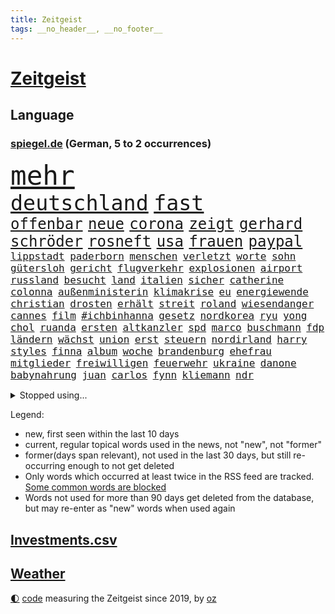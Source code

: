```yaml
---
title: Zeitgeist
tags: __no_header__, __no_footer__
---
```


# [Zeitgeist](https://oliz.io/zeitgeist/)

## Language

<h3><a href="https://www.spiegel.de" target="_blank">spiegel.de</a> (German, 5 to 2 occurrences)</h3>
<p style="font-family:monospace">
<span style="font-size:32pt"><a href="news_links.html#mehr" class="current">mehr</a></span>
<br>
<span style="font-size:25pt"><a href="news_links.html#deutschland" class="current">deutschland</a></span>
<span style="font-size:25pt"><a href="news_links.html#fast" class="current">fast</a></span>
<br>
<span style="font-size:18pt"><a href="news_links.html#offenbar" class="current">offenbar</a></span>
<span style="font-size:18pt"><a href="news_links.html#neue" class="current">neue</a></span>
<span style="font-size:18pt"><a href="news_links.html#corona" class="current">corona</a></span>
<span style="font-size:18pt"><a href="news_links.html#zeigt" class="current">zeigt</a></span>
<span style="font-size:18pt"><a href="news_links.html#gerhard" class="current">gerhard</a></span>
<span style="font-size:18pt"><a href="news_links.html#schröder" class="current">schröder</a></span>
<span style="font-size:18pt"><a href="news_links.html#rosneft" class="current">rosneft</a></span>
<span style="font-size:18pt"><a href="news_links.html#usa" class="current">usa</a></span>
<span style="font-size:18pt"><a href="news_links.html#frauen" class="current">frauen</a></span>
<span style="font-size:18pt"><a href="news_links.html#paypal" class="new">paypal</a></span>
<br>
<span style="font-size:12pt"><a href="news_links.html#lippstadt" class="new">lippstadt</a></span>
<span style="font-size:12pt"><a href="news_links.html#paderborn" class="new">paderborn</a></span>
<span style="font-size:12pt"><a href="news_links.html#menschen" class="current">menschen</a></span>
<span style="font-size:12pt"><a href="news_links.html#verletzt" class="current">verletzt</a></span>
<span style="font-size:12pt"><a href="news_links.html#worte" class="current">worte</a></span>
<span style="font-size:12pt"><a href="news_links.html#sohn" class="current">sohn</a></span>
<span style="font-size:12pt"><a href="news_links.html#gütersloh" class="new">gütersloh</a></span>
<span style="font-size:12pt"><a href="news_links.html#gericht" class="current">gericht</a></span>
<span style="font-size:12pt"><a href="news_links.html#flugverkehr" class="new">flugverkehr</a></span>
<span style="font-size:12pt"><a href="news_links.html#explosionen" class="current">explosionen</a></span>
<span style="font-size:12pt"><a href="news_links.html#airport" class="current">airport</a></span>
<span style="font-size:12pt"><a href="news_links.html#russland" class="current">russland</a></span>
<span style="font-size:12pt"><a href="news_links.html#besucht" class="current">besucht</a></span>
<span style="font-size:12pt"><a href="news_links.html#land" class="current">land</a></span>
<span style="font-size:12pt"><a href="news_links.html#italien" class="current">italien</a></span>
<span style="font-size:12pt"><a href="news_links.html#sicher" class="current">sicher</a></span>
<span style="font-size:12pt"><a href="news_links.html#catherine" class="current">catherine</a></span>
<span style="font-size:12pt"><a href="news_links.html#colonna" class="current">colonna</a></span>
<span style="font-size:12pt"><a href="news_links.html#außenministerin" class="current">außenministerin</a></span>
<span style="font-size:12pt"><a href="news_links.html#klimakrise" class="current">klimakrise</a></span>
<span style="font-size:12pt"><a href="news_links.html#eu" class="current">eu</a></span>
<span style="font-size:12pt"><a href="news_links.html#energiewende" class="current">energiewende</a></span>
<span style="font-size:12pt"><a href="news_links.html#christian" class="current">christian</a></span>
<span style="font-size:12pt"><a href="news_links.html#drosten" class="current">drosten</a></span>
<span style="font-size:12pt"><a href="news_links.html#erhält" class="current">erhält</a></span>
<span style="font-size:12pt"><a href="news_links.html#streit" class="current">streit</a></span>
<span style="font-size:12pt"><a href="news_links.html#roland" class="current">roland</a></span>
<span style="font-size:12pt"><a href="news_links.html#wiesendanger" class="new">wiesendanger</a></span>
<span style="font-size:12pt"><a href="news_links.html#cannes" class="current">cannes</a></span>
<span style="font-size:12pt"><a href="news_links.html#film" class="current">film</a></span>
<span style="font-size:12pt"><a href="news_links.html##ichbinhanna" class="new">#ichbinhanna</a></span>
<span style="font-size:12pt"><a href="news_links.html#gesetz" class="current">gesetz</a></span>
<span style="font-size:12pt"><a href="news_links.html#nordkorea" class="current">nordkorea</a></span>
<span style="font-size:12pt"><a href="news_links.html#ryu" class="new">ryu</a></span>
<span style="font-size:12pt"><a href="news_links.html#yong" class="new">yong</a></span>
<span style="font-size:12pt"><a href="news_links.html#chol" class="new">chol</a></span>
<span style="font-size:12pt"><a href="news_links.html#ruanda" class="current">ruanda</a></span>
<span style="font-size:12pt"><a href="news_links.html#ersten" class="current">ersten</a></span>
<span style="font-size:12pt"><a href="news_links.html#altkanzler" class="current">altkanzler</a></span>
<span style="font-size:12pt"><a href="news_links.html#spd" class="current">spd</a></span>
<span style="font-size:12pt"><a href="news_links.html#marco" class="current">marco</a></span>
<span style="font-size:12pt"><a href="news_links.html#buschmann" class="current">buschmann</a></span>
<span style="font-size:12pt"><a href="news_links.html#fdp" class="current">fdp</a></span>
<span style="font-size:12pt"><a href="news_links.html#ländern" class="current">ländern</a></span>
<span style="font-size:12pt"><a href="news_links.html#wächst" class="current">wächst</a></span>
<span style="font-size:12pt"><a href="news_links.html#union" class="current">union</a></span>
<span style="font-size:12pt"><a href="news_links.html#erst" class="current">erst</a></span>
<span style="font-size:12pt"><a href="news_links.html#steuern" class="current">steuern</a></span>
<span style="font-size:12pt"><a href="news_links.html#nordirland" class="current">nordirland</a></span>
<span style="font-size:12pt"><a href="news_links.html#harry" class="current">harry</a></span>
<span style="font-size:12pt"><a href="news_links.html#styles" class="new">styles</a></span>
<span style="font-size:12pt"><a href="news_links.html#finna" class="new">finna</a></span>
<span style="font-size:12pt"><a href="news_links.html#album" class="current">album</a></span>
<span style="font-size:12pt"><a href="news_links.html#woche" class="current">woche</a></span>
<span style="font-size:12pt"><a href="news_links.html#brandenburg" class="current">brandenburg</a></span>
<span style="font-size:12pt"><a href="news_links.html#ehefrau" class="current">ehefrau</a></span>
<span style="font-size:12pt"><a href="news_links.html#mitglieder" class="current">mitglieder</a></span>
<span style="font-size:12pt"><a href="news_links.html#freiwilligen" class="current">freiwilligen</a></span>
<span style="font-size:12pt"><a href="news_links.html#feuerwehr" class="current">feuerwehr</a></span>
<span style="font-size:12pt"><a href="news_links.html#ukraine" class="current">ukraine</a></span>
<span style="font-size:12pt"><a href="news_links.html#danone" class="new">danone</a></span>
<span style="font-size:12pt"><a href="news_links.html#babynahrung" class="current">babynahrung</a></span>
<span style="font-size:12pt"><a href="news_links.html#juan" class="current">juan</a></span>
<span style="font-size:12pt"><a href="news_links.html#carlos" class="current">carlos</a></span>
<span style="font-size:12pt"><a href="news_links.html#fynn" class="current">fynn</a></span>
<span style="font-size:12pt"><a href="news_links.html#kliemann" class="current">kliemann</a></span>
<span style="font-size:12pt"><a href="news_links.html#ndr" class="new">ndr</a></span>
</p>
<details>
<summary>Stopped using...</summary>
<p class="former" style="font-size:12pt">
amerikanische(576) führerschein(575) komplizen(575) protesten(575) bayerns(574) festnahmen(574) aufgerufen(573) bidens(573) boot(573) demonstriert(573) laden(573) mittelmeer(573) neuinfektionen(573) prüft(573) serien(573) spur(573) wirkte(573) österreichische(573) blicken(572) gekündigt(572) katze(572) ließen(572) schoss(572) uspräsidenten(572) erinnerungen(571) fenster(571) höchsten(571) manöver(571) regel(571) stecken(571) tödlicher(571) eskalation(570) gebaut(570) joachim(570) nachfolge(570) uhr(570) verrät(570) ausländische(569) geholt(569) gott(569) massiver(569) radsport(569) rekordmeister(569) sicherheitsbehörden(569) stoppte(569) asche(568) beeinflussen(568) gefüllt(568) kanzlerin(568) kochen(568) liege(568) scheidet(568) toni(568) 6(567) britischer(567) energien(567) erfahren(567) früherer(567) funktioniert(567) karriereberaterin(567) mahnt(567) moderator(567) märchen(567) nachwuchs(567) strafmaßnahmen(567) verwendet(567) vieler(567) überlebt(567) attackieren(566) billionen(566) d(566) einreisen(566) froh(566) gewaltige(566) gäste(566) jüngeren(566) kündigung(566) liste(566) maria(566) mütter(566) verhandlungen(566) atlantik(565) erbe(565) erlitt(565) maß(565) organisationen(565) pferd(565) problemen(565) schweigt(565) spanier(565) versprach(565) widerspruch(565) zurückkehren(565) 130(564) aufklären(564) ddr(564) freude(564) gekostet(564) jung(564) lehnen(564) restaurant(564) still(564) usschauspielerin(564) venezuela(564) verlängerung(564) verschärfung(564) 400(563) ausfallen(563) gesagt(563) größter(563) jahrhundert(563) portugal(563) souverän(563) stets(563) belarussischen(562) bestimmten(562) brauchte(562) drohungen(562) hintergründe(562) selben(562) stück(562) tore(562) voll(562) weder(562) zählen(562) aktiv(561) datenanalyse(561) drastischen(561) hans(561) hölle(561) peru(561) pünktlich(561) schauen(561) billie(560) klimapolitik(560) kochinstituts(560) nutzte(560) rettungskräfte(560) sensation(560) 3000(559) attentäter(559) eilish(559) gebrochen(559) leichte(559) lüge(559) lügen(559) vertrauen(559) werbung(559) anbieter(558) kontrollen(558) negativen(558) olympische(558) park(558) taiwan(558) werke(558) wiederholt(558) angenommen(557) erfunden(557) finanzieren(557) schwindet(557) steckte(557) verlauf(557) vw(557) zwischenzeitlich(557) berät(556) ereignisse(556) ergibt(556) karin(556) schlimmste(556) voraussetzungen(556) wende(556) dar(555) e(555) siegen(555) goldenen(554) katholische(554) mode(554) begriff(553) demokratische(553) seltsame(553) solange(553) todesopfer(553) verbände(553) eingreifen(552) hürde(552) mehrerer(552) verfehlt(552) 2030(551) möglicherweise(551) neuauflage(551) züge(551) dfbpokal(550) marsch(550) praktisch(550) testet(550) wiederholen(550) entspannung(549) erwischt(549) katholischen(549) konsum(549) rechtzeitig(549) staffel(549) gefangene(548) gesundheitsministerium(548) glaubwürdigkeit(548) impfungen(547) schockiert(547) überschwemmungen(547) 19jähriger(546) erweist(546) gold(546) steffen(546) varianten(546) fortuna(545) monats(545) erkranken(544) wind(544) gehörte(542) gewahrsam(541) gouverneur(541) fertig(540) hackerangriff(540) benötigte(538) impfstoffe(538) intelligenz(538) kindheit(538) minderjährigen(537) stärkt(537) verkürzt(536) kapitel(533) schritten(530) hinterlässt(529) grünenchefin(528) beendete(527) afrikas(526) gerieten(526) verlegen(526) rückblick(523) sophie(523) vorgenommen(522) armen(521) spionage(521) heizen(519) prägte(518) anderswo(517) staatsoberhaupt(515) eingeräumt(514) schadensersatz(511) topspiel(511) quadratmeter(507) bundespräsidenten(505) mehren(505) fotografieren(504) koblenz(504) heimsieg(500) ausweg(497) leiter(492) brutalen(491) sachen(491) befunden(490) flogen(489) überwiegend(484) mangelnde(480) uskapitol(477) cent(470) niederländer(469) räumte(466) anna(462) 95(459) langjährige(458) afghanistans(444) grab(442) fahrbahn(434) kleinstadt(434) großstädten(432) 20jährige(427) worüber(420) ermittlungsverfahren(399) untermauert(399) tierpark(386) wüste(380) verlag(375) höchster(374) eile(370) reichtum(367) außenseiter(360) schwerste(350) richteten(348) freigegeben(339) gegend(338) jamie(335) verursachen(335) pop(332) jahresende(327) flohen(326) serbien(326) müll(323) treibstoff(322) erlebnisse(321) ausgestellt(320) bürgern(320) tricks(318) 01(317) parkplatz(316) mythos(315) mangelware(314) gerichtet(311) fluggesellschaften(310) brannte(309) entsorgt(309) rängen(309) erhöhte(307) liebt(307) peters(307) traditionelle(306) naht(304) 1962(301) freigesprochen(301) kroatien(301) eingriff(299) ausgabe(298) gegenspieler(298) kilogramm(298) schrumpft(298) verliebt(298) drohnen(297) kämpften(297) verharmlost(297) verheerende(297) 160(295) eröffnen(295) norwegische(295) auslaufen(294) cup(294) dick(294) europol(294) seele(294) brücken(290) 1997(287) axel(286) gorillas(286) fühlte(283) knie(282) selbstkritisch(282) thiel(282) blind(279) fällig(271) ioc(271) komitee(271) kuriose(271) vizepräsidentin(270) wechselte(270) debattieren(267) handelsverband(266) traten(266) supermärkte(265) genießt(264) rätselhafte(262) krisenmanagement(260) marsalek(259) autokraten(257) benedikt(256) berühmteste(255) gesammelt(255) befürchtete(254) 15jährigen(253) anhängern(253) lebenden(253) moritz(253) achtjährige(252) grand(252) regnet(252) one(251) genervt(250) verbrannt(249) hansjoachim(247) verzockt(247) börsen(246) heiße(246) nouripour(246) flüchtende(245) angestellten(242) nachmittag(239) 05(238) kohleausstieg(238) göringeckardt(237) kritischen(237) papiere(237) emirat(236) world(234) masters(233) springer(232) diebe(230) draghi(227) rücktrittsforderungen(226) dealer(225) holstein(225) protokoll(224) katrin(223) koalitionsvertrag(223) virginia(223) weltberühmt(222) unerwünschte(221) zeitgleich(221) satt(220) brooklyn(219) erzbischof(219) games(219) überfallen(219) augenhöhe(217) eindringlich(217) krankenhauseinweisungen(216) zusehen(216) übertragung(216) anheben(215) euländern(215) lotto(215) protestierten(215) mr(214) nikita(214) vorteil(214) ausgetauscht(213) medwedew(213) nfl(213) renten(212) saarbrücken(212) umgebracht(212) ehrung(210) mehrfamilienhaus(210) emotionen(208) kursieren(208) rechtsradikale(208) 1991(207) briefe(203) durchschnittlich(202) gefälschtem(202) jährlich(202) vornehmen(201) ice(200) irving(200) kyrie(200) adam(199) grenzgebiet(199) follower(198) jesse(198) wichtiges(198) brennenden(197) grünenspitze(197) stau(197) erneuerbaren(196) berufseinstieg(195) provokationen(195) suizid(195) 200000(194) argumenten(194) geklaut(194) raketenabwehr(194) missbrauchsskandal(192) richtete(192) nachziehen(191) zulauf(191) einsturz(189) kälte(188) nets(187) kredite(186) opel(184) geheimdienste(183) menschlichkeit(183) sauer(183) chefredakteur(182) kernkraftwerk(182) drogenhandel(181) schlimme(181) wirtschaftsforscher(181) xvi(180) damaligen(179) produzenten(179) energieriesen(178) siegerin(177) aaron(176) hals(176) medienkonzern(174) geopolitische(173) aufarbeiten(171) auschwitz(171) professor(171) fußballs(170) swr(170) berlinale(169) idioten(169) lebendig(168) valencia(168) westlicher(168) archäologe(167) bayernstar(167) bundestagsvizepräsidentin(167) verzögerungen(167) bemerkt(165) topspieler(164) dunkeln(162) wundern(162) gegentore(161) wach(161) airlines(160) pech(160) regierungen(160) christiane(159) empfindliche(158) sammlung(158) schärfere(157) decken(156) einzuholen(156) harsch(156) jahresbeginn(156) rechtfertigt(156) wetten(156) haag(155) ostern(155) bewirken(154) khan(154) satellitenbild(154) zehnjähriger(154) eva(153) hohes(153) tierwohl(153) angeblicher(152) enormen(151) söldnern(151) formel1saison(148) sank(148) sinnlos(148) strafstoß(148) diskussionen(147) maßgeblich(146) mercedesbenz(146) aston(145) rauschgift(145) tvmoderatorin(145) morddrohungen(144) erwägen(143) festivals(143) 107(141) organisatoren(141) funklöcher(140) mobilfunknetze(140) tierärzte(140) verletzung(140) glamour(139) 87(135) allgemeinen(135) dopings(135) faktor(135) feigheit(135) mondes(135) brisant(134) friert(134) füllt(134) mahnte(134) schwimmende(134) zugelassene(134) teuerung(133) verstreichen(133) preissteigerungen(132) diplomatisch(131) passende(131) übergewicht(131) klappt(130) leitete(130) betonte(129) emotionale(129) marieagnes(129) coviderkrankung(128) schärfste(128) surfer(128) einfaches(127) schwerwiegender(127) bemerkenswerte(126) erbeuten(126) gefühle(125) muscheln(125) impfausweis(124) autozulieferer(123) herausragenden(123) problematisch(123) curry(122) klara(122) sicherheitslücke(122) südpazifik(122) wahnsinn(122) küken(121) pool(121) masepin(120) watzke(120) abstiegskampf(119) kanye(119) lebenswerk(119) rennstall(119) gelder(117) militärbündnis(117) solar(117) berger(116) opa(116) schaulustige(116) ukraines(116) brunner(115) eingegangen(115) lwiw(115) marvin(115) gewaltigen(114) kremls(114) kriterien(114) anpassungen(113) franco(113) haderte(113) alleingelassen(112) erzbistum(112) elite(111) frauenquote(111) männlicher(111) vatikans(111) neuerungen(110) regenfällen(110) verkehrsunfall(110) verringern(110) blühen(109) dahintersteckt(109) demos(109) normalen(109) dj(108) kaczyński(108) messen(108) heimgesucht(106) lauten(106) männlichen(106) zehnmal(106) buhrufe(105) christen(105) vettel(105) drangsaliert(104) haftbefehle(104) lebensmittelpreise(104) hilflos(103) maskentragen(103) protestierende(103) unternehmens(103) verbrechern(103) coronadaten(102) gegründet(102) gemeldete(102) schriften(102) ausgeschlagen(101) geywitz(101) kasachstan(101) reederei(101) sicherheitsrates(101) spionagesoftware(101) grünem(100) mutmaßlichem(100) islamabad(99) liz(99) fitness(98) millionäre(98) nirvana(98) schimpansen(98) spaltung(98) belastungen(97) chemie(97) flaggschiff(96) geschenk(96) nahrungsmittel(96) coronainfizierten(95) glanz(95) tunesien(95) douglas(94) erneuert(94) malis(94) herzattacke(92) handballer(91) lockdownpartys(91) unionspolitiker(91) vergleichsweise(91) vielzahl(91) anklagepunkten(90) anstrengungen(90) eindhoven(90) populär(90) reuters(90) steueroase(90) unangemeldeten(90) unweit(90) usforscher(90) aufgedeckt(89) bitter(89) lohnen(89) prellungen(89) ostens(88) sünden(88) süßigkeiten(88) trick(88) verleiht(88) verwüsten(88) dortmunder(87) frachtcontainer(87) siebenjährige(87) strafverfolgungsbehörden(87) veteranen(87) zahlungen(87) einmarschieren(86) scotland(86) topform(86) yard(86) kurioser(85) emotionalen(84) gütern(84) influencerinnen(84) kontaktverfolgung(84) ramona(84) wärmedämmung(84) überzeugung(84) columbus(83) gemeinsamkeit(83) hinweg(83) hut(83) iwf(83) joggen(83) monster(83) vorstandsvorsitzender(83) erzeugt(82) grünenführung(82) massenmord(82) usostküste(82) jegliche(81) leistungsträger(81) witwer(81) übrigen(81) vorladung(80) warme(80) fettleibigkeit(79) gladbacher(79) kernkraftwerke(79) klargestellt(79) zugutekommen(79) aufhören(78) berlusconi(78) krasse(78) neubauten(78) salah(78) silvio(78) unicef(78) uscomedian(78) à(78) eingeliefert(77) gedemütigt(77) verkraften(77) weltmacht(77) gezockt(76) unwohl(76) verenden(76) 17jährige(75) 21jährige(75) extremisten(75) guineabissau(75) kulinarisch(75) müsst(75) ungewohnte(75) beckham(74) demi(74) moore(74) pfeiffer(74) schätzt(74) ussängerin(74) weltgesundheitsorganisation(74) betrogen(73) elefanten(73) sprengsatz(73) verkehrskontrolle(73) anhalten(72) anrichtet(72) like(72) westafrika(72) zivilen(72) asylsuchende(71) autobosse(71) forscht(71) jugendstrafe(71) kapitols(71) lasten(71) risikogruppen(71) bnd(70) historie(70) prophezeit(70) sehnt(70) verübt(70) ausbildungsverträge(69) begingen(69) silber(69) ultimatum(69) eautoprämie(68) kleingärtner(68) kundgebungen(68) kylian(68) mbappé(68) prognostizieren(68) schwanken(68) welthandel(68) aschaffenburg(67) eingeplant(67) eintreffen(67) inhalten(67) rené(67) sportlicher(67) tunesiens(67) bescheiden(66) erwischte(66) fadenscheinigen(66) grey(66) konkurrentin(66) niemanden(66) notunterkünfte(66) theis(66) tonne(66) abdeslam(65) düstere(65) englands(65) fragebogen(65) frühlings(65) matsch(65) millionenbeträge(65) normale(65) onlineshop(65) teamwettbewerb(65) abstoßen(64) bankkunden(64) dogg(64) favoritinnen(64) gebühren(64) kendrick(64) konfrontationen(64) lamar(64) schwerfällt(64) snoop(64) systemen(64) vereinbarungen(64) 450000(63) kalifornische(63) rockse(63) roller(63) stabschef(63) stoffe(63) verseucht(63) 03(62) carl(62) johanna(62) ritt(62) exsoldaten(61) fußballwelt(61) heimfans(61) kirchen(61) russin(61) sbahnen(61) schriftliche(61) baustein(60) dopingfall(60) geburtstagsparty(60) gegendemonstranten(60) gesprächsangebot(60) hagelt(60) oxford(60) schwarzmeerflotte(60) anschlagspläne(59) markenzeichen(59) verschlimmert(59) abgestimmt(58) dachziegel(58) gefolgt(58) küren(58) schwacher(58) aufräumarbeiten(56) sondiert(56) abgezogen(55) austreten(55) container(55) geforderten(55) geldwäscheverdachtsfälle(55) halbzeit(55) hattrick(55) komiker(55) missbrauchsfälle(55) sees(54) stabil(54) ukrainerinnen(54) gesungen(53) ukrainern(53) sterbehilfe(52) dickes(51) noble(51) schädigt(51) ausgeführt(50) bereitschaft(50) domröse(50) exnatogeneral(50) frachtschiff(50) hanslothar(50) hochschule(50) kindheitserinnerungen(50) ost(50) plastik(50) ratlos(50) schreckt(50) zynisch(50) 95jährige(49) baustelle(49) bundeskabinett(49) crowdfunding(49) erforschen(49) festgenommenen(49) schneiden(49) verlangten(49) wesel(49) eindrücke(48) schaffe(48) sekretärin(48) simpsons(48) zögerte(48) auslöschen(47) böschung(47) eupräsidentin(47) freizeitpark(47) handelspartner(47) profitierte(47) trickst(47) willens(47) zeuge(47) abramowitsch(46) außenpolitische(46) delegation(46) erdgaslieferungen(46) fünften(46) schockierte(46) ukrainefeldzug(46) 2035(45) beizutreten(45) erlebnissen(45) flüchtlingspolitik(45) gardasee(45) sanktion(45) 59jähriger(44) beladen(44) fatale(44) hauptdarsteller(44) hilfstransporte(44) kot(44) lobbyregister(44) pakistanischen(44) selenskyjregierung(44) bewusst(43) gepanzerte(43) kolossal(43) michelin(43) produktionsstopp(43) rüstungsprojekte(43) starkregen(43) verliehen(43) ausschalten(42) bizarr(42) bobic(42) breiten(42) eingetroffen(42) fatal(42) fredi(42) moral(42) regalen(42) titelchancen(42) wiedereinführung(42) alisher(41) bekundet(41) bindung(41) dilbar(41) jäger(41) nachbarschaftsstreit(41) oligarchenjacht(41) passe(41) sorokin(41) tanken(41) abstiegsbedrohte(40) bereitete(40) energielieferungen(40) jochen(40) natalia(40) usamerikanische(40) zugriff(40) degen(39) dylan(39) energieimporte(39) iaeachef(39) jenen(39) mariano(39) massenschlägerei(39) nächte(39) power(39) bombardements(38) championsleagueaus(38) gru(38) institutionen(38) lys(38) verpflichtungen(38) belgrad(37) höhenlagen(37) kooperationen(37) vertraut(37) 55(36) beschaffen(36) herstellung(36) iowa(36) melitopol(36) schutt(36) zeugin(36) aufstiegskandidaten(35) strafanzeigen(35) vergeltung(35) versetzen(35) überhöhen(35) bundestrainerin(34) kadaver(34) lohn(34) luftbrücke(34) rinder(34) unterhalten(34) 1977(33) aufregenden(33) boni(33) bundesfamilienministerin(33) ernüchtert(33) fluchtrouten(33) fukushima(33) hunderttausend(33) koch(33) komplexen(33) kürzester(33) unfällen(33) chemiewaffeneinsatz(32) chemische(32) hochwasserkatastrophe(32) kernkraftwerks(32) lautete(32) neuendorf(32) schimmel(32) spielerinnen(32) geschlossenen(31) günstige(31) ruhiger(31) waffenhändler(31) ahr(30) esoterischen(30) hauchdünn(30) protestierte(30) quebec(30) weltmeisters(30) wladmir(30) extinction(29) gelassenheit(29) herstellern(29) invasionsarmee(29) nianzou(29) rebellion(29) tanguy(29) teilerfolg(29) vorschriften(29) abstiegsplatz(28) aussagt(28) dreierpack(28) großhändler(28) hamsterkäufe(28) neymar(28) ukrainegeflüchtete(28) ablöse(27) chemischer(27) fed(27) obduktion(27) holzboot(26) schnellster(26) verwüstungen(26) auffälligen(25) brandschutz(25) zugspitze(25) absprung(24) achtes(24) ambivalent(24) ausgedient(24) benennt(24) endpunkt(24) gaststätten(24) mesut(24) palmen(24) abgrund(23) ferraripilot(23) g20(23) hauptgewinn(23) mechaniker(23) nebenwirkungen(23) versorgungslage(23) bekunden(22) bürgerkriegs(22) championsleagueviertelfinale(22) heilige(22) hunderter(22) nachgelegt(22) drohe(21) eon(21) grundordnung(21) leber(21) sardinien(21) sound(21) zusammenleben(21) ach(20) unterscheidet(20) bußgeld(19) gehörlose(19) herne(19) merke(19) my(19) umsteigen(19) zweifelhaften(19) entschärfte(18) iron(18) quadratisch(18) tvsenders(18) umentschieden(18) abzusetzen(17) bauten(17) beck(17) emporkömmling(17) gipfeltreffen(17) nordwesten(17) paddeln(17) schiefgelaufen(17) sondermüll(17) urkainekrieg(17) zutaten(17) agenten(16) dome(16) fernen(16) israelischer(16) niere(16) nulltarif(16) reim(16) tu(16) wmqualifikation(16) wärmer(16) aufgewachsen(15) aufzunehmen(15) coronamaskenpflicht(15) domenico(15) familienleben(15) gegenentwurf(15) isch(15) schutzmaßnahme(15) sonnensystem(15) tedesco(15) verbringen(15) aufhört(14) entfernten(14) notwendigkeit(14) übernachten(14) besorgniserregend(13) großoffensive(13) zweifelt(13) entsprechend(12) kabinetts(12) nordrheinwestfälischen(12) usmusiker(12) zaubert(12) dir(11) gerd(11) hurtigruten(11) schlachtfeld(11) weiterkommen(11)
</p>
</details>
<p>Legend:
<ul>
<li><span class="new">new</span>, first seen within the last 10 days</li>
<li><span class="current">current</span>, regular topical words used in the news, not "new", not "former"</li>
<li><span class="former">former(days span relevant)</span>, not used in the last 30 days, but still re-occurring enough to not get deleted</li>
<li>Only words which occurred at least twice in the RSS feed are tracked. <a href="language/filters.py">Some common words are blocked</a></li>
<li>Words not used for more than 90 days get deleted from the database, but may re-enter as "new" words when used again</li>
</ul>
</p>

## [Investments](investments.html)[.csv](investments.csv)

## [Weather](weather.html)

<footer>
<a href="javascript:toggleTheme()" class="nav">🌓</a>
<a href="https://github.com/ooz/zeitgeist">code</a> measuring the Zeitgeist since 2019, by <a href="https://oliz.io">oz</a>
</footer>
